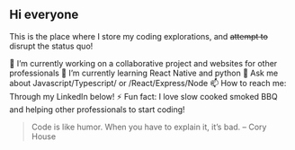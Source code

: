 ## Hi everyone 
This is the place where I store my coding explorations, and ~~attempt to~~ disrupt the status quo!

🔭  I’m currently working on a collaborative project and websites for other professionals
🌱  I’m currently learning React Native and python
💬  Ask me about Javascript/Typescript/ or /React/Express/Node
📫  How to reach me: Through my LinkedIn below!
⚡  Fun fact: I love slow cooked smoked BBQ and helping other professionals to start coding!

>Code is like humor. When you have to explain it, it’s bad. – Cory House

